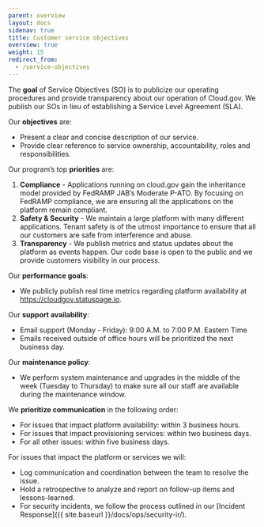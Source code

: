 ```yaml
---
parent: overview
layout: docs
sidenav: true
title: Customer service objectives
overview: true
weight: 15
redirect_from:
  - /service-objectives
---
```



The **goal** of Service Objectives (SO) is to publicize our operating procedures and provide transparency about our operation of Cloud.gov. We publish our SOs in lieu of establishing a Service Level Agreement (SLA).

Our **objectives** are: 

  - Present a clear and concise description of our service.
  - Provide clear reference to service ownership, accountability, roles and responsibilities.

Our program’s top **priorities** are:

  1. **Compliance** - Applications running on cloud.gov gain the inheritance model provided by FedRAMP JAB’s Moderate P-ATO. By focusing on FedRAMP compliance, we are ensuring all the applications on the platform remain compliant. 
  1. **Safety & Security** - We maintain a large platform with many different applications. Tenant safety is of the utmost importance to ensure that all our customers are safe from interference and abuse.
  1. **Transparency** - We publish metrics and status updates about the platform as events happen. Our code base is open to the public and we provide customers visibility in our process.

Our **performance goals**:

  - We publicly publish real time metrics regarding platform availability at https://cloudgov.statuspage.io.

Our **support availability**:

  - Email support (Monday - Friday): 9:00 A.M. to 7:00 P.M. Eastern Time
  - Emails received outside of office hours will be prioritized the next business day.

Our **maintenance policy**: 

  - We perform system maintenance and upgrades in the middle of the week (Tuesday to Thursday) to make sure all our staff are available during the maintenance window.

We **prioritize communication** in the following order:

  - For issues that impact platform availability: within 3 business hours.
  - For issues that impact provisioning services: within two business days.
  - For all other issues: within five business days.

For issues that impact the platform or services we will:

  - Log communication and coordination between the team to resolve the issue.
  - Hold a retrospective to analyze and report on follow-up items and lessons-learned.
  - For security incidents, we follow the process outlined in our [Incident Response]({{ site.baseurl }}/docs/ops/security-ir/).
